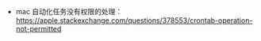 - mac 自动化任务没有权限的处理：https://apple.stackexchange.com/questions/378553/crontab-operation-not-permitted
